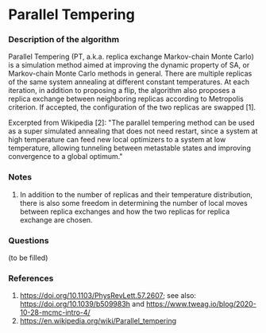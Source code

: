# Parallel Tempering

### Description of the algorithm

Parallel Tempering (PT, a.k.a. replica exchange Markov-chain Monte Carlo) is a simulation method aimed at improving the dynamic property of SA, or Markov-chain Monte Carlo methods in general. There are multiple replicas of the same system annealing at different constant temperatures. At each iteration, in addition to proposing a flip, the algorithm also proposes a replica exchange between neighboring replicas according to Metropolis criterion. If accepted, the configuration of the two replicas are swapped [1].

Excerpted from Wikipedia [2]: "The parallel tempering method can be used as a super simulated annealing that does not need restart, since a system at high temperature can feed new local optimizers to a system at low temperature, allowing tunneling between metastable states and improving convergence to a global optimum."

### Notes

1. In addition to the number of replicas and their temperature distribution, there is also some freedom in determining the number of local moves between replica exchanges and how the two replicas for replica exchange are chosen.

### Questions

(to be filled)

### References

1. https://doi.org/10.1103/PhysRevLett.57.2607; see also: https://doi.org/10.1039/b509983h and https://www.tweag.io/blog/2020-10-28-mcmc-intro-4/
2. https://en.wikipedia.org/wiki/Parallel_tempering
